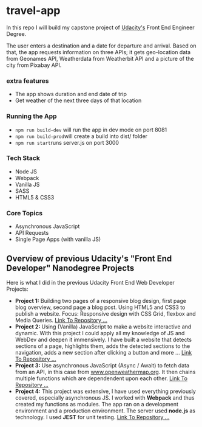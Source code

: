 # travel-app

In this repo I will build my capstone project of [Udacity's](https://www.udacity.com/course/front-end-web-developer-nanodegree--nd0011) Front End Engineer Degree.

The user enters a destination and a date for departure and arrival. Based on that, the app requests information on three APIs; it gets geo-location data from Geonames API, Weatherdata from Weatherbit API and a picture of the city from Pixabay API. 

### extra features

- The app shows duration and end date of trip
- Get weather of the next three days of that location 

### Running the App

- `npm run build-dev` will run the app in dev mode on port 8081
- `npm run build-prod`will create a build into dist/ folder
- `npm run start`runs server.js on port 3000

### Tech Stack
- Node JS
- Webpack
- Vanilla JS
- SASS
- HTML5 & CSS3

### Core Topics

- Asynchronous JavaScript
- API Requests
- Single Page Apps (with vanilla JS)

## Overview of previous Udacity's "Front End Developer" Nanodegree Projects

Here is what I did in the previous Udacity Front End Web Developer Projects:

- __Project 1:__ Building two  pages of a responsive blog design, first page blog overview, second page a blog post. Using HTML5 and CSS3 to publish a website. Focus: Responsive design with CSS Grid, flexbox and Media Queries. [Link To Repository ...](https://github.com/DavidKuda/personal-music-blog)
- __Project 2:__ Using (Vanilla) JavaScript to make a website interactive and dynamic. With this project I could apply all my knowledge of JS and WebDev and deepen it immensively. I have built a website that detects sections of a page, highlights them, adds the detected sections to the navigation, adds a new section after clicking a button and more ... [Link To Repository ...](https://github.com/DavidKuda/vanilla-js-landingpage)
- __Project 3:__ Use asynchronous JavaScript (Async / Await) to fetch data from an API, in this case from www.openweathermap.org. It then chains multiple functions which are dependendent upon each other. [Link To Repository ...](https://github.com/DavidKuda/weather-journal-app)
- __Project 4:__ This project was extensive, I have used everything previously covered, especially asynchronous JS. I worked with __Webpack__ and thus created my functions as modules. The app ran on a development environment and a production environment. The server used __node.js__ as technology. I used __JEST__ for unit testing. [Link To Repository ...](https://github.com/DavidKuda/webpack-single-page-app)
